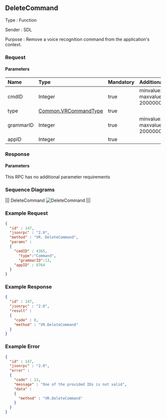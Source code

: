 ## DeleteCommand

Type
: Function

Sender
: SDL

Purpose
: Remove a voice recognition command from the application's context.

### Request

#### Parameters

|Name|Type|Mandatory|Additional|
|:---|:---|:--------|:---------|
|cmdID|Integer|true|minvalue: 0<br>maxvalue: 2000000000|
|type|[Common.VRCommandType](../../common/enums/#vrcommandtype)|true||
|grammarID|Integer|true|minvalue: 0<br>maxvalue: 2000000000|
|appID|Integer|true||

### Response

#### Parameters

This RPC has no additional parameter requirements

### Sequence Diagrams
|||
DeleteCommand
![DeleteCommand](./assets/DeleteCommand.png)
|||

### Example Request

```json
{
  "id" : 147,
  "jsonrpc" : "2.0",
  "method" : "VR. DeleteCommand",
  "params" :
  {
    "cmdID" : 4365,
      "type":"Command",
      "grammarID":13,
    "appID" : 8764
  }
}
```

### Example Response

```json
{
  "id" : 147,
  "jsonrpc" : "2.0",
  "result" :
  {
    "code" : 0,
    "method" : "VR.DeleteCommand"
  }
}
```

### Example Error

```json
{
  "id" : 147,
  "jsonrpc" : "2.0",
  "error" :
  {
    "code" : 13,
    "message" : "One of the provided IDs is not valid",
    "data" :
    {
      "method" : "VR.DeleteCommand"
    }
  }
}
```
